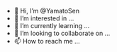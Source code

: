 - 👋 Hi, I’m @YamatoSen
- 👀 I’m interested in ...
- 🌱 I’m currently learning ...
- 💞️ I’m looking to collaborate on ...
- 📫 How to reach me ...

<!---
YamatoSen/YamatoSen is a ✨ special ✨ repository because its `README.md` (this file) appears on your GitHub profile.
You can click the Preview link to take a look at your changes.
--->
